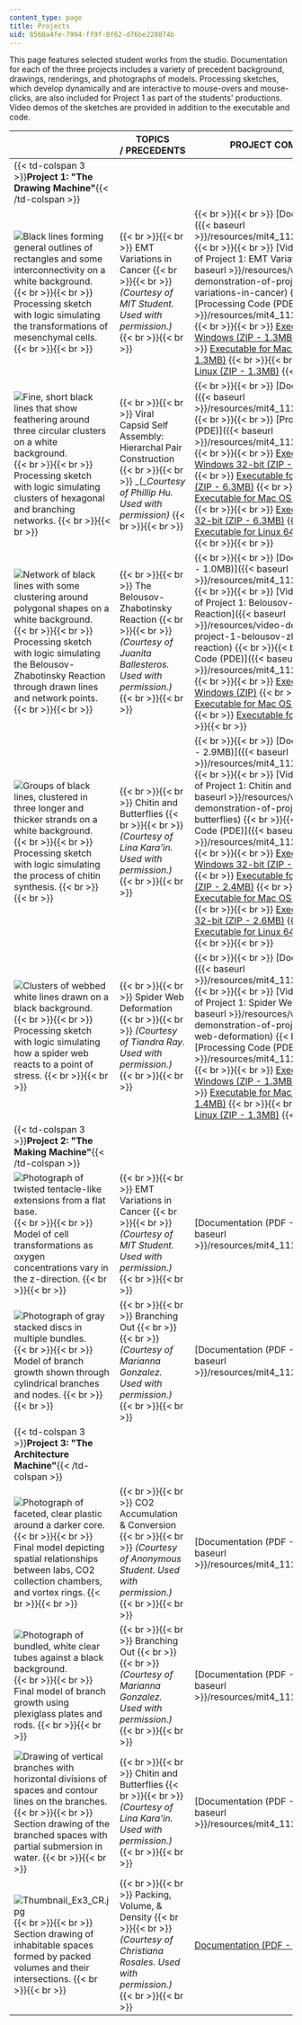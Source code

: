 ```yaml
---
content_type: page
title: Projects
uid: 8560a4fe-7994-ff9f-0f62-d76be228874b
---
```


This page features selected student works from the studio. Documentation for each of the three projects includes a variety of precedent background, drawings, renderings, and photographs of models. Processing sketches, which develop dynamically and are interactive to mouse-overs and mouse-clicks, are also included for Project 1 as part of the students' productions. Video demos of the sketches are provided in addition to the executable and code.

| &nbsp; | TOPICS / PRECEDENTS | PROJECT COMPONENTS |
| --- | --- | --- |
| {{< td-colspan 3 >}}**Project 1: "The Drawing Machine"**{{< /td-colspan >}} |||
| ![Black lines forming general outlines of rectangles and some interconnectivity on a white background.](BASEURL_PLACEHOLDER/resources/thumbnail_ex1_emt) {{< br >}}{{< br >}} Processing sketch with logic simulating the transformations of mesenchymal cells. {{< br >}}{{< br >}}  |  {{< br >}}{{< br >}} EMT Variations in Cancer {{< br >}}{{< br >}} _(Courtesy of MIT Student. Used with permission.)_ {{< br >}}{{< br >}}  |  {{< br >}}{{< br >}} [Documentation (PDF)]({{< baseurl >}}/resources/mit4_112f12_doc_ex1_emt) {{< br >}}{{< br >}} [Video Demonstration of Project 1: EMT Variations in Cancer]({{< baseurl >}}/resources/video-demonstration-of-project-1-emt-variations-in-cancer) {{< br >}}{{< br >}} [Processing Code (PDE)]({{< baseurl >}}/resources/mit4_112f12_code_ex1) {{< br >}}{{< br >}} [Executable for Windows (ZIP - 1.3MB)](/ans7870/4/4.112/f12/projects/MIT4_112F12_Code_Ex1/MIT4_112F12_Code_Ex1.windows.zip) {{< br >}}{{< br >}} [Executable for Mac OS X (ZIP - 1.3MB)](/ans7870/4/4.112/f12/projects/MIT4_112F12_Code_Ex1/MIT4_112F12_Code_Ex1.macosx.zip) {{< br >}}{{< br >}} [Executable for Linux (ZIP - 1.3MB)](/ans7870/4/4.112/f12/projects/MIT4_112F12_Code_Ex1/MIT4_112F12_Code_Ex1.linux.zip) {{< br >}}{{< br >}}  |
| ![Fine, short black lines that show feathering around three circular clusters on a white background.](BASEURL_PLACEHOLDER/resources/thumbnail_ex1_viral) {{< br >}}{{< br >}} Processing sketch with logic simulating clusters of hexagonal and branching networks. {{< br >}}{{< br >}}  |  {{< br >}}{{< br >}} Viral Capsid Self Assembly: Hierarchal Pair Construction {{< br >}}{{< br >}} _(___Courtesy of Phillip Hu. Used with permission_)_ {{< br >}}{{< br >}}  |  {{< br >}}{{< br >}} [Documentation (PDF)]({{< baseurl >}}/resources/mit4_112f12_doc_ex1_ph) {{< br >}}{{< br >}} [Processing Code (PDE)]({{< baseurl >}}/resources/mit4_112f12_code_ex1_ph) {{< br >}}{{< br >}} [Executable for Windows 32-bit (ZIP - 6.3MB)](/ans7870/4/4.112/f12/projects/MIT4_112F12_Code_Ex1_PH/MIT4_112F12_Code_Ex1_PH.windows32.zip) {{< br >}}{{< br >}} [Executable for Windows 64-bit (ZIP - 6.3MB)](/ans7870/4/4.112/f12/projects/MIT4_112F12_Code_Ex1_PH/MIT4_112F12_Code_Ex1_PH.windows64.zip) {{< br >}}{{< br >}} [Executable for Mac OS X (ZIP - 6.5MB)](/ans7870/4/4.112/f12/projects/MIT4_112F12_Code_Ex1_PH/MIT4_112F12_Code_Ex1_PH.macosx.zip) {{< br >}}{{< br >}} [Executable for Linux 32-bit (ZIP - 6.3MB)](/ans7870/4/4.112/f12/projects/MIT4_112F12_Code_Ex1_PH/MIT4_112F12_Code_Ex1_PH.linux32.zip) {{< br >}}{{< br >}} [Executable for Linux 64-bit (ZIP - 6.3MB)](/ans7870/4/4.112/f12/projects/MIT4_112F12_Code_Ex1_PH/MIT4_112F12_Code_Ex1_PH.linux64.zip) {{< br >}}{{< br >}}  |
| ![Network of black lines with some clustering around polygonal shapes on a white background.](BASEURL_PLACEHOLDER/resources/thumbnail_ex1_jb) {{< br >}}{{< br >}} Processing sketch with logic simulating the Belousov-Zhabotinsky Reaction through drawn lines and network points. {{< br >}}{{< br >}}  |  {{< br >}}{{< br >}} The Belousov-Zhabotinsky Reaction {{< br >}}{{< br >}} _(Courtesy of Juanita Ballesteros. Used with permission.)_ {{< br >}}{{< br >}}  |  {{< br >}}{{< br >}} [Documentation (PDF - 1.0MB)]({{< baseurl >}}/resources/mit4_112f12_doc_ex1_jb) {{< br >}}{{< br >}} [Video Demonstration of Project 1: Belousov-Zhabotinsky Reaction]({{< baseurl >}}/resources/video-demonstration-of-project-1-belousov-zhabotinsky-reaction) {{< br >}}{{< br >}} [Processing Code (PDE)]({{< baseurl >}}/resources/mit4_112f12_code_ex1_jb) {{< br >}}{{< br >}} [Executable for Windows (ZIP)](/ans7870/4/4.112/f12/projects/MIT4_112F12_Code_Ex1_JB/MIT4_112F12_Code_Ex1_JB.windows.zip) {{< br >}}{{< br >}} [Executable for Mac OS X (ZIP)](/ans7870/4/4.112/f12/projects/MIT4_112F12_Code_Ex1_JB/MIT4_112F12_Code_Ex1_JB.macosx.zip) {{< br >}}{{< br >}} [Executable for Linux (ZIP)](/ans7870/4/4.112/f12/projects/MIT4_112F12_Code_Ex1_JB/MIT4_112F12_Code_Ex1_JB.linux.zip) {{< br >}}{{< br >}}  |
| ![Groups of black lines, clustered in three longer and thicker strands on a white background.](BASEURL_PLACEHOLDER/resources/thumbnail_ex1_lk) {{< br >}}{{< br >}} Processing sketch with logic simulating the process of chitin synthesis. {{< br >}}{{< br >}}  |  {{< br >}}{{< br >}} Chitin and Butterflies {{< br >}}{{< br >}} _(Courtesy of Lina Kara'in. Used with permission.)_ {{< br >}}{{< br >}}  |  {{< br >}}{{< br >}} [Documentation (PDF - 2.9MB)]({{< baseurl >}}/resources/mit4_112f12_doc_ex1_lk) {{< br >}}{{< br >}} [Video Demonstration of Project 1: Chitin and Butterflies]({{< baseurl >}}/resources/video-demonstration-of-project-1-chitin-and-butterflies) {{< br >}}{{< br >}} [Processing Code (PDE)]({{< baseurl >}}/resources/mit4_112f12_code_ex1_lk) {{< br >}}{{< br >}} [Executable for Windows 32-bit (ZIP - 2.4MB)](/ans7870/4/4.112/f12/projects/MIT4_112F12_Code_Ex1_LK/MIT4_112F12_Code_Ex1_LK.windows32.zip) {{< br >}}{{< br >}} [Executable for Windows 64-bit (ZIP - 2.4MB)](/ans7870/4/4.112/f12/projects/MIT4_112F12_Code_Ex1_LK/MIT4_112F12_Code_Ex1_LK.windows64.zip) {{< br >}}{{< br >}} [Executable for Mac OS X (ZIP - 2.8MB)](/ans7870/4/4.112/f12/projects/MIT4_112F12_Code_Ex1_LK/MIT4_112F12_Code_Ex1_LK.macosx.zip) {{< br >}}{{< br >}} [Executable for Linux 32-bit (ZIP - 2.6MB)](/ans7870/4/4.112/f12/projects/MIT4_112F12_Code_Ex1_LK/MIT4_112F12_Code_Ex1_LK.linux32.zip) {{< br >}}{{< br >}} [Executable for Linux 64-bit (ZIP - 2.6MB)](/ans7870/4/4.112/f12/projects/MIT4_112F12_Code_Ex1_LK/MIT4_112F12_Code_Ex1_LK.linux64.zip) {{< br >}}{{< br >}}  |
| ![Clusters of webbed white lines drawn on a black background.](BASEURL_PLACEHOLDER/resources/thumbnail_ex1_tr) {{< br >}}{{< br >}} Processing sketch with logic simulating how a spider web reacts to a point of stress. {{< br >}}{{< br >}}  |  {{< br >}}{{< br >}} Spider Web Deformation {{< br >}}{{< br >}} _(Courtesy of Tiandra Ray. Used with permission.)_ {{< br >}}{{< br >}}  |  {{< br >}}{{< br >}} [Documentation (PDF)]({{< baseurl >}}/resources/mit4_112f12_doc_ex1_tr) {{< br >}}{{< br >}} [Video Demonstration of Project 1: Spider Web Deformation]({{< baseurl >}}/resources/video-demonstration-of-project-1-spider-web-deformation) {{< br >}}{{< br >}} [Processing Code (PDE)]({{< baseurl >}}/resources/mit4_112f12_code_ex1_tr) {{< br >}}{{< br >}} [Executable for Windows (ZIP - 1.3MB)](/ans7870/4/4.112/f12/projects/MIT4_112F12_Code_Ex1_TR/MIT4_112F12_Code_Ex1_TR.windows.zip) {{< br >}}{{< br >}} [Executable for Mac OS X (ZIP - 1.4MB)](/ans7870/4/4.112/f12/projects/MIT4_112F12_Code_Ex1_TR/MIT4_112F12_Code_Ex1_TR.macosx.zip) {{< br >}}{{< br >}} [Executable for Linux (ZIP - 1.3MB)](/ans7870/4/4.112/f12/projects/MIT4_112F12_Code_Ex1_TR/MIT4_112F12_Code_Ex1_TR.linux.zip) {{< br >}}{{< br >}}  |
| {{< td-colspan 3 >}}**Project 2: "The Making Machine"**{{< /td-colspan >}} |||
| ![Photograph of twisted tentacle-like extensions from a flat base.](BASEURL_PLACEHOLDER/resources/thumbnail_ex2_emt) {{< br >}}{{< br >}} Model of cell transformations as oxygen concentrations vary in the z-direction. {{< br >}}{{< br >}}  |  {{< br >}}{{< br >}} EMT Variations in Cancer {{< br >}}{{< br >}} _(Courtesy of MIT Student. Used with permission.)_ {{< br >}}{{< br >}}  | [Documentation (PDF - 1.4MB)]({{< baseurl >}}/resources/mit4_112f12_doc_ex2) |
| ![Photograph of gray stacked discs in multiple bundles.](BASEURL_PLACEHOLDER/resources/thumbnail_ex2_mg) {{< br >}}{{< br >}} Model of branch growth shown through cylindrical branches and nodes. {{< br >}}{{< br >}}  |  {{< br >}}{{< br >}} Branching Out {{< br >}}{{< br >}} _(Courtesy of Marianna Gonzalez. Used with permission.)_ {{< br >}}{{< br >}}  | [Documentation (PDF - 3.0MB)]({{< baseurl >}}/resources/mit4_112f12_doc_ex2_mg) |
| {{< td-colspan 3 >}}**Project 3: "The Architecture Machine"**{{< /td-colspan >}} |||
| ![Photograph of faceted, clear plastic around a darker core.](BASEURL_PLACEHOLDER/resources/thumbnail_ex3) {{< br >}}{{< br >}} Final model depicting spatial relationships between labs, CO2 collection chambers, and vortex rings. {{< br >}}{{< br >}}  |  {{< br >}}{{< br >}} CO2 Accumulation & Conversion {{< br >}}{{< br >}} _(Courtesy of Anonymous Student. Used with permission.)_ {{< br >}}{{< br >}}  | [Documentation (PDF - 9.0MB)]({{< baseurl >}}/resources/mit4_112f12_doc_ex3) |
| ![Photograph of bundled, white clear tubes against a black background.](BASEURL_PLACEHOLDER/resources/thumbnail_ex3_mg) {{< br >}}{{< br >}} Final model of branch growth using plexiglass plates and rods. {{< br >}}{{< br >}}  |  {{< br >}}{{< br >}} Branching Out {{< br >}}{{< br >}} _(Courtesy of Marianna Gonzalez. Used with permission.)_ {{< br >}}{{< br >}}  | [Documentation (PDF - 7.5MB)]({{< baseurl >}}/resources/mit4_112f12_doc_ex3_mg) |
| ![Drawing of vertical branches with horizontal divisions of spaces and contour lines on the branches.](BASEURL_PLACEHOLDER/resources/thumbnail_ex3_lk) {{< br >}}{{< br >}} Section drawing of the branched spaces with partial submersion in water. {{< br >}}{{< br >}}  |  {{< br >}}{{< br >}} Chitin and Butterflies {{< br >}}{{< br >}} _(Courtesy of Lina Kara'in. Used with permission.)_ {{< br >}}{{< br >}}  | [Documentation (PDF - 1.9MB)]({{< baseurl >}}/resources/mit4_112f12_doc_ex3_lk) |
| ![Thumbnail_Ex3_CR.jpg](BASEURL_PLACEHOLDER/resources/thumbnail_ex3_cr) {{< br >}}{{< br >}} Section drawing of inhabitable spaces formed by packed volumes and their intersections. {{< br >}}{{< br >}}  |  {{< br >}}{{< br >}} Packing, Volume, & Density {{< br >}}{{< br >}} _(Courtesy of Christiana Rosales. Used with permission.)_ {{< br >}}{{< br >}}  | [Documentation (PDF - 41.2MB)](/ans7870/4/4.112/f12/MIT4_112F12_Doc_Ex3_CR.pdf)